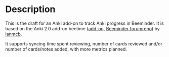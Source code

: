 # Description
This is the draft for an Anki add-on to track Anki progress in Beeminder. It is based on the Anki 2.0 add-on beetime ([add-on](), [Beeminder forum](http://forum.beeminder.com/t/announcing-beeminder-for-anki/2206)[repo](https://github.com/ianmcb/beetime)) by [ianmcb](https://github.com/ianmcb). 

It supports syncing time spent reviewing, number of cards reviewed and/or number of cards/notes added, with more metrics planned.
